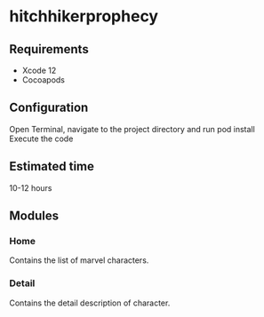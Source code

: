 # hitchhikerprophecy

## Requirements

  - Xcode 12
  - Cocoapods

## Configuration
  Open Terminal, navigate to the project directory and run pod install <br />
  Execute the code

  
  
## Estimated time
  10-12 hours

## Modules
  ### Home
   Contains the list of marvel characters.
   ### Detail
   Contains the detail description of character.

    
